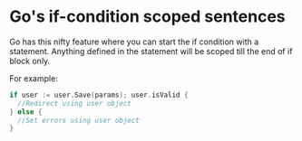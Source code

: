 Go's if-condition scoped sentences
==================================

Go has this nifty feature where you can start the if condition with a statement.
Anything defined in the statement will be scoped till the end of if block only.

For example:

```go
if user := user.Save(params); user.isValid {
  //Redirect using user object
} else {
  //Set errors using user object
}
```

